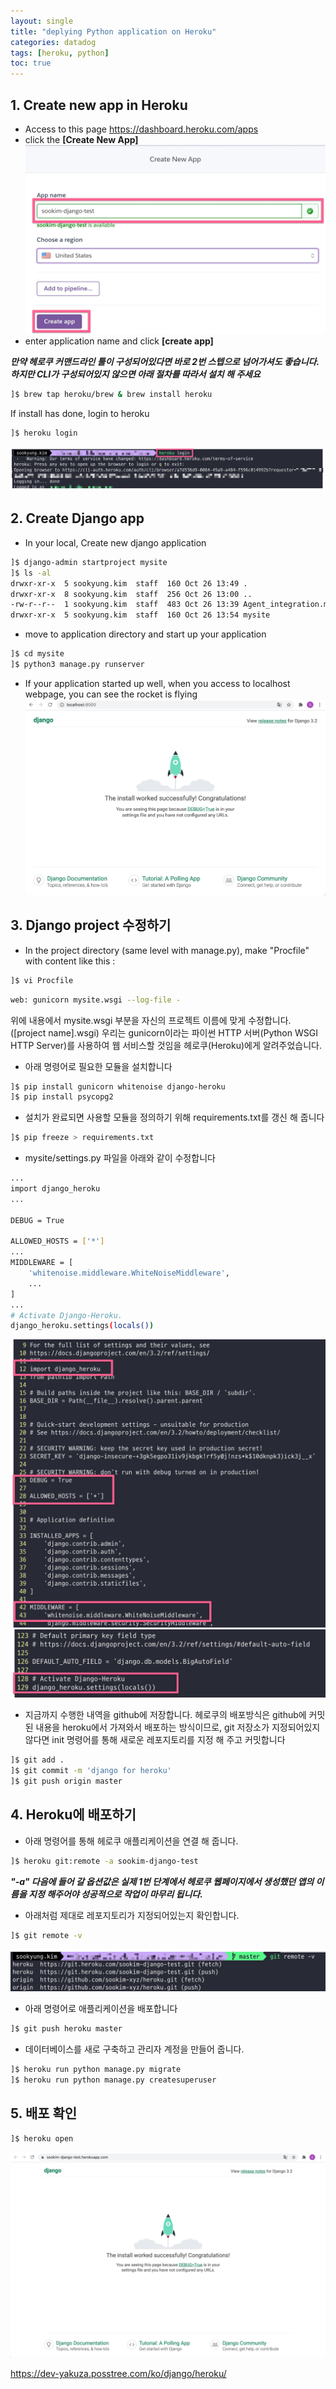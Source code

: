 ```yaml
---
layout: single
title: "deplying Python application on Heroku"
categories: datadog
tags: [heroku, python]
toc: true
---
```


## 1. Create new app in Heroku

- Access to this page https://dashboard.heroku.com/apps
- click the **[Create New App]**
  ![image](/screenshots/In-heroku-pic1.jpg)
- enter application name and click **[create app]**

**_만약 헤로쿠 커맨드라인 툴이 구성되어있다면 바로 2번 스텝으로 넘어가셔도 좋습니다. 하지만 CLI가 구성되어있지 않으면 아래 절차를 따라서 설치 해 주세요_**

```bash
]$ brew tap heroku/brew & brew install heroku
```

If install has done, login to heroku

```bash
]$ heroku login
```

![image](/screenshots/In-heroku-pic2.jpg)

## 2. Create Django app

- In your local, Create new django application

```bash
]$ django-admin startproject mysite
]$ ls -al
drwxr-xr-x  5 sookyung.kim  staff  160 Oct 26 13:49 .
drwxr-xr-x  8 sookyung.kim  staff  256 Oct 26 13:00 ..
-rw-r--r--  1 sookyung.kim  staff  483 Oct 26 13:39 Agent_integration.md
drwxr-xr-x  5 sookyung.kim  staff  160 Oct 26 13:54 mysite
```

- move to application directory and start up your application

```bash
]$ cd mysite
]$ python3 manage.py runserver
```

- If your application started up well, when you access to localhost webpage, you can see the rocket is flying
  ![image](/screenshots/In-heroku-pic3.jpg)

## 3. Django project 수정하기

- In the project directory (same level with manage.py), make "Procfile" with content like this :

```bash
]$ vi Procfile
```

```bash
web: gunicorn mysite.wsgi --log-file -
```

위에 내용에서 mysite.wsgi 부분을 자신의 프로젝트 이름에 맞게 수정합니다.([project name].wsgi) 우리는 gunicorn이라는 파이썬 HTTP 서버(Python WSGI HTTP Server)를 사용하여 웹 서비스할 것임을 헤로쿠(Heroku)에게 알려주었습니다.

- 아래 명령어로 필요한 모듈을 설치합니다

```bash
]$ pip install gunicorn whitenoise django-heroku
]$ pip install psycopg2
```

- 설치가 완료되면 사용할 모듈을 정의하기 위해 requirements.txt를 갱신 해 줍니다

```bash
]$ pip freeze > requirements.txt
```

- mysite/settings.py 파일을 아래와 같이 수정합니다

```bash
...
import django_heroku
...

DEBUG = True

ALLOWED_HOSTS = ['*']
...
MIDDLEWARE = [
    'whitenoise.middleware.WhiteNoiseMiddleware',
    ...
]
...
# Activate Django-Heroku.
django_heroku.settings(locals())
```

![image4](/screenshots/In-heroku-pic4.jpg)
![image5](/screenshots/In-heroku-pic5.jpg)

- 지금까지 수행한 내역을 github에 저장합니다.
  헤로쿠의 배포방식은 github에 커밋된 내용을 heroku에서 가져와서 배포하는 방식이므로, git 저장소가 지정되어있지 않다면 init 명령어를 통해 새로운 레포지토리를 지정 해 주고 커밋합니다

```bash
]$ git add .
]$ git commit -m 'django for heroku'
]$ git push origin master
```

## 4. Heroku에 배포하기

- 아래 명령어를 통해 헤로쿠 애플리케이션을 연결 해 줍니다.

```bash
]$ heroku git:remote -a sookim-django-test
```

**_"-a" 다음에 들어 갈 옵션값은 실제 1번 단계에서 헤로쿠 웹페이지에서 생성했던 앱의 이름을 지정 해주어야 성공적으로 작업이 마무리 됩니다._**

- 아래처럼 제대로 레포지토리가 지정되어있는지 확인합니다.

```bash
]$ git remote -v
```

![image6](/screenshots/In-heroku-pic6.jpg)

- 아래 명령어로 애플리케이션을 배포합니다

```bash
]$ git push heroku master
```

- 데이터베이스를 새로 구축하고 관리자 계정을 만들어 줍니다.

```bash
]$ heroku run python manage.py migrate
]$ heroku run python manage.py createsuperuser
```

## 5. 배포 확인

```bash
]$ heroku open
```

![image7](/screenshots/In-heroku-pic7.jpg)

https://dev-yakuza.posstree.com/ko/django/heroku/

